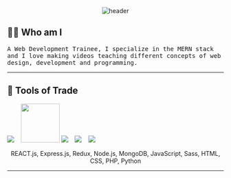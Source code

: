 <div align="center">
  <img src="https://ik.imagekit.io/y67cxinvdf/YouTube_Banner_wJNNZs1uKnAd.png" alt="header"/>
</div>

<h2 align="left"> 👨‍💻 Who am I</h2>
<p align="left">
  <samp>
    A Web Development Trainee, I specialize in the MERN stack and I love making videos teaching different concepts of web design, development and programming.
  </samp>
</p>

<hr>

<h2 align="left"> 🔭 Tools of Trade</h2>
<p align="left">
  <img src="https://img.icons8.com/color/96/000000/mongodb.png"/>&nbsp;&nbsp;&nbsp;
  <img src="https://ik.imagekit.io/y67cxinvdf/express_mU3LPzfzdiHG.png" width="90px">
  <img src="https://img.icons8.com/plasticine/100/000000/react.png"/>&nbsp;&nbsp;&nbsp;
  <img src="https://img.icons8.com/color/96/000000/nodejs.png"/>&nbsp;&nbsp;&nbsp;
  <img src="https://img.icons8.com/color/96/000000/bootstrap.png"/>&nbsp;&nbsp;&nbsp;
</p>
<p align="center">REACT.js, Express.js, Redux, Node.js, MongoDB, JavaScript, Sass, HTML, CSS, PHP, Python</p>

<hr>
